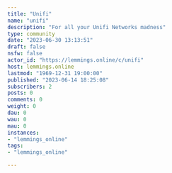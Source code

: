 ```yaml
---
title: "Unifi" 
name: "unifi"
description: "For all your Unifi Networks madness"
type: community
date: "2023-06-30 13:13:51"
draft: false
nsfw: false
actor_id: "https://lemmings.online/c/unifi"
host: lemmings.online
lastmod: "1969-12-31 19:00:00"
published: "2023-06-14 18:25:08"
subscribers: 2
posts: 0
comments: 0
weight: 0
dau: 0
wau: 0
mau: 0
instances:
- "lemmings_online"
tags: 
- "lemmings_online"

---
```


